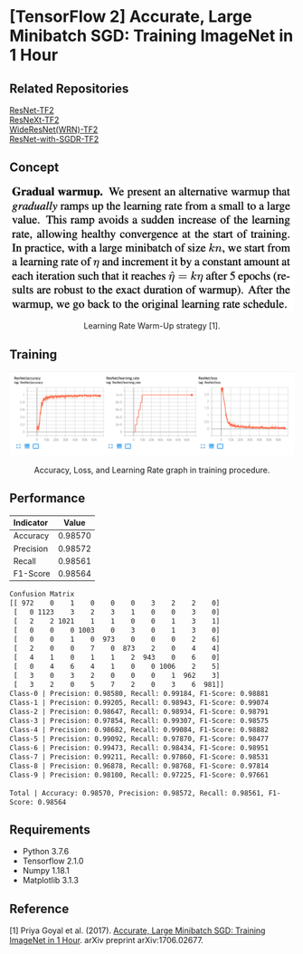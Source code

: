 [TensorFlow 2] Accurate, Large Minibatch SGD: Training ImageNet in 1 Hour
=====

## Related Repositories
<a href="https://github.com/YeongHyeon/ResNet-TF2">ResNet-TF2</a>  
<a href="https://github.com/YeongHyeon/ResNeXt-TF2">ResNeXt-TF2</a>  
<a href="https://github.com/YeongHyeon/WideResNet_WRN-TF2">WideResNet(WRN)-TF2</a>  
<a href="https://github.com/YeongHyeon/ResNet-with-SGDR-TF2">ResNet-with-SGDR-TF2</a>

## Concept
<div align="center">
  <img src="./figures/warmup.png" width="600">  
  <p>Learning Rate Warm-Up strategy [1].</p>
</div>

## Training
<div align="center">
  <img src="./figures/tensorboard.png" width="800">  
  <p>Accuracy, Loss, and Learning Rate graph in training procedure.</p>
</div>

## Performance

|Indicator|Value|
|:---|:---:|
|Accuracy|0.98570|
|Precision|0.98572|
|Recall|0.98561|
|F1-Score|0.98564|

```
Confusion Matrix
[[ 972    0    1    0    0    0    3    2    2    0]
 [   0 1123    3    2    3    1    0    0    3    0]
 [   2    2 1021    1    1    0    0    1    3    1]
 [   0    0    0 1003    0    3    0    1    3    0]
 [   0    0    1    0  973    0    0    0    2    6]
 [   2    0    0    7    0  873    2    0    4    4]
 [   4    1    0    1    1    2  943    0    6    0]
 [   0    4    6    4    1    0    0 1006    2    5]
 [   3    0    3    2    0    0    0    1  962    3]
 [   3    2    0    5    7    2    0    3    6  981]]
Class-0 | Precision: 0.98580, Recall: 0.99184, F1-Score: 0.98881
Class-1 | Precision: 0.99205, Recall: 0.98943, F1-Score: 0.99074
Class-2 | Precision: 0.98647, Recall: 0.98934, F1-Score: 0.98791
Class-3 | Precision: 0.97854, Recall: 0.99307, F1-Score: 0.98575
Class-4 | Precision: 0.98682, Recall: 0.99084, F1-Score: 0.98882
Class-5 | Precision: 0.99092, Recall: 0.97870, F1-Score: 0.98477
Class-6 | Precision: 0.99473, Recall: 0.98434, F1-Score: 0.98951
Class-7 | Precision: 0.99211, Recall: 0.97860, F1-Score: 0.98531
Class-8 | Precision: 0.96878, Recall: 0.98768, F1-Score: 0.97814
Class-9 | Precision: 0.98100, Recall: 0.97225, F1-Score: 0.97661

Total | Accuracy: 0.98570, Precision: 0.98572, Recall: 0.98561, F1-Score: 0.98564
```

## Requirements
* Python 3.7.6  
* Tensorflow 2.1.0  
* Numpy 1.18.1  
* Matplotlib 3.1.3  

## Reference
[1] Priya Goyal et al. (2017). <a href="https://arxiv.org/abs/1706.02677">Accurate, Large Minibatch SGD: Training ImageNet in 1 Hour</a>. arXiv preprint arXiv:1706.02677.
